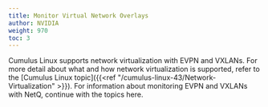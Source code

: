 ```yaml
---
title: Monitor Virtual Network Overlays
author: NVIDIA
weight: 970
toc: 3
---
```

Cumulus Linux supports network virtualization with EVPN and VXLANs. For more detail about what and how network virtualization is supported, refer to the [Cumulus Linux topic]({{<ref "/cumulus-linux-43/Network-Virtualization" >}}). For information about monitoring EVPN and VXLANs with NetQ, continue with the topics here.
